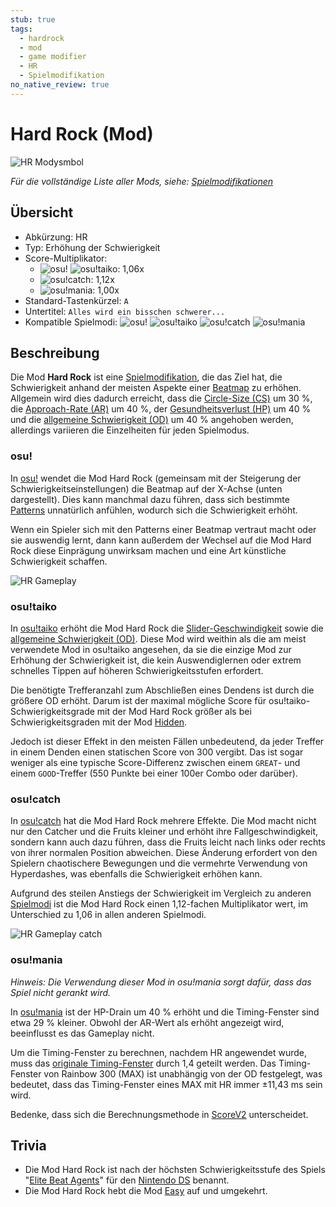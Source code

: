 ```yaml
---
stub: true
tags:
  - hardrock
  - mod
  - game modifier
  - HR
  - Spielmodifikation
no_native_review: true
---
```


# Hard Rock (Mod)

![HR Modysmbol](/wiki/shared/mods/HR.png "Hard Rock (HR) Modsymbol")

*Für die vollständige Liste aller Mods, siehe: [Spielmodifikationen](/wiki/Game_modifier)*

## Übersicht

- Abkürzung: HR
- Typ: Erhöhung der Schwierigkeit
- Score-Multiplikator:
  - ![][osu!] ![][osu!taiko]: 1,06x
  - ![][osu!catch]: 1,12x
  - ![][osu!mania]: 1,00x
- Standard-Tastenkürzel: `A`
- Untertitel: `Alles wird ein bisschen schwerer...`
- Kompatible Spielmodi: ![][osu!] ![][osu!taiko] ![][osu!catch] ![][osu!mania]

## Beschreibung

Die Mod **Hard Rock** ist eine [Spielmodifikation](/wiki/Game_modifier), die das Ziel hat, die Schwierigkeit anhand der meisten Aspekte einer [Beatmap](/wiki/Beatmap) zu erhöhen. Allgemein wird dies dadurch erreicht, dass die [Circle-Size (CS)](/wiki/Beatmap_Editor/Song_Setup#circle-size) um 30 %, die [Approach-Rate (AR)](/wiki/Beatmapping/Approach_rate) um 40 %, der [Gesundheitsverlust (HP)](/wiki/Beatmapping/Health_drain) um 40 % und die [allgemeine Schwierigkeit (OD)](/wiki/Beatmap_Editor/Song_Setup#overall-difficulty) um 40 % angehoben werden, allerdings variieren die Einzelheiten für jeden Spielmodus.

### osu!

In [osu!](/wiki/Game_mode/osu!) wendet die Mod Hard Rock  (gemeinsam mit der Steigerung der Schwierigkeitseinstellungen) die Beatmap auf der X-Achse (unten dargestellt). Dies kann manchmal dazu führen, dass sich bestimmte [Patterns](/wiki/Beatmap/Pattern) unnatürlich anfühlen, wodurch sich die Schwierigkeit erhöht.

Wenn ein Spieler sich mit den Patterns einer Beatmap vertraut macht oder sie auswendig lernt, dann kann außerdem der Wechsel auf die Mod Hard Rock diese Einprägung unwirksam machen und eine Art künstliche Schwierigkeit schaffen.

![HR Gameplay](img/HR-comparison-osu.jpg "Vergleich in osu! zwischen einem regulären Spiel (links) und einem Spiel, bei dem die Mod Hard Rock aktiviert ist (rechts)")

### osu!taiko

In [osu!taiko](/wiki/Game_mode/osu!taiko) erhöht die Mod Hard Rock die [Slider-Geschwindigkeit](/wiki/Hit_object/Slider_velocity) sowie die [allgemeine Schwierigkeit (OD)](/wiki/Beatmapping/Overall_difficulty). Diese Mod wird weithin als die am meist verwendete Mod in osu!taiko angesehen, da sie die einzige Mod zur Erhöhung der Schwierigkeit ist, die kein Auswendiglernen oder extrem schnelles Tippen auf höheren Schwierigkeitsstufen erfordert.

Die benötigte Trefferanzahl zum Abschließen eines Dendens ist durch die größere OD erhöht. Darum ist der maximal mögliche Score für osu!taiko-Schwierigkeitsgrade mit der Mod Hard Rock größer als bei Schwierigkeitsgraden mit der Mod [Hidden](/wiki/Game_modifier/Hidden).

Jedoch ist dieser Effekt in den meisten Fällen unbedeutend, da jeder Treffer in einem Denden einen statischen Score von 300 vergibt. Das ist sogar weniger als eine typische Score-Differenz zwischen einem `GREAT`- und einem `GOOD`-Treffer (550 Punkte bei einer 100er Combo oder darüber).

### osu!catch

In [osu!catch](/wiki/Game_mode/osu!catch) hat die Mod Hard Rock mehrere Effekte. Die Mod macht nicht nur den Catcher und die Fruits kleiner und erhöht ihre Fallgeschwindigkeit, sondern kann auch dazu führen, dass die Fruits leicht nach links oder rechts von ihrer normalen Position abweichen. Diese Änderung erfordert von den Spielern chaotischere Bewegungen und die vermehrte Verwendung von Hyperdashes, was ebenfalls die Schwierigkeit erhöhen kann.

Aufgrund des steilen Anstiegs der Schwierigkeit im Vergleich zu anderen [Spielmodi](/wiki/Game_mode) ist die Mod Hard Rock einen 1,12-fachen Multiplikator wert, im Unterschied zu 1,06 in allen anderen Spielmodi.

![HR Gameplay catch](img/HR-comparison-catch.jpg "Vergleich in osu!catch zwischen einem regulären Spiel (links) und einem Spiel, bei dem die Mod Hard Rock aktiviert ist (rechts)")

### osu!mania

*Hinweis: Die Verwendung dieser Mod in osu!mania sorgt dafür, dass das Spiel nicht gerankt wird.*

In [osu!mania](/wiki/Game_mode/osu!mania) ist der HP-Drain um 40 % erhöht und die Timing-Fenster sind etwa 29 % kleiner. Obwohl der AR-Wert als erhöht angezeigt wird, beeinflusst es das Gameplay nicht.

Um die Timing-Fenster zu berechnen, nachdem HR angewendet wurde, muss das [originale Timing-Fenster](/wiki/Beatmapping/Overall_difficulty) durch 1,4 geteilt werden. Das Timing-Fenster von Rainbow 300 (MAX) ist unabhängig von der OD festgelegt, was bedeutet, dass das Timing-Fenster eines MAX mit HR immer ±11,43 ms sein wird.

Bedenke, dass sich die Berechnungsmethode in [ScoreV2](/wiki/Game_modifier/ScoreV2) unterscheidet.

## Trivia

- Die Mod Hard Rock ist nach der höchsten Schwierigkeitsstufe des Spiels "[Elite Beat Agents](/wiki/iNiS_games)" für den [Nintendo DS](https://de.wikipedia.org/wiki/Nintendo_DS) benannt.
- Die Mod Hard Rock hebt die Mod [Easy](/wiki/Game_modifier/Easy) auf und umgekehrt.

[osu!]: /wiki/shared/mode/osu.png "osu!"
[osu!taiko]: /wiki/shared/mode/taiko.png "osu!taiko"
[osu!catch]: /wiki/shared/mode/catch.png "osu!catch"
[osu!mania]: /wiki/shared/mode/mania.png "osu!mania"
